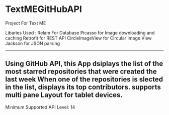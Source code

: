 # TextMEGitHubAPI
Project For Text ME 

Libaries Used : 
Relam For Database
Picasso for Image downloading and caching
Retrofit for REST API 
CircleImageView for Circular Image View
Jackson for JSON parsing

----------------------------------------------------------------------------------------------------------------------------

Using GitHub API, this App dsiplays the list of the most starred repositories that were created the last week
When one of the repositories is slected in the list, displays its top contributors.
supports multi pane Layout for tablet devices.
-----------------------------------------------------------------------------------------------------------------------------

Minimum Supported API Level: 14
